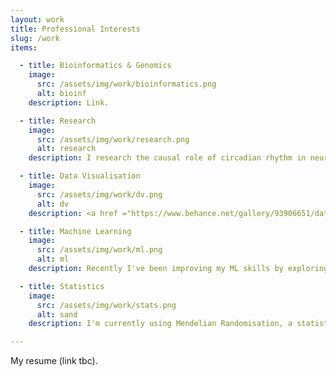 ```yaml
---
layout: work
title: Professional Interests
slug: /work
items:

  - title: Bioinformatics & Genomics
    image: 
      src: /assets/img/work/bioinformatics.png
      alt: bioinf
    description: Link.

  - title: Research 
    image: 
      src: /assets/img/work/research.png
      alt: research
    description: I research the causal role of circadian rhythm in neuropsychiatric disorders. Link. 

  - title: Data Visualisation
    image:
      src: /assets/img/work/dv.png
      alt: dv
    description: <a href ="https://www.behance.net/gallery/93906651/dataviz">Link to some examples.</a>

  - title: Machine Learning
    image:
      src: /assets/img/work/ml.png
      alt: ml
    description: Recently I've been improving my ML skills by exploring activity measurements in a depression dataset and training a model to predict depression diagnosis. <a href="https://www.kaggle.com/shanecrinion">Link to Kaggle profile.</a>

  - title: Statistics
    image:
      src: /assets/img/work/stats.png
      alt: sand
    description: I'm currently using Mendelian Randomisation, a statistical approach which uses genetic instruments to explore the effect of risk factors on disease. Link.

---
```


My resume (link tbc).

<br />
<br />
